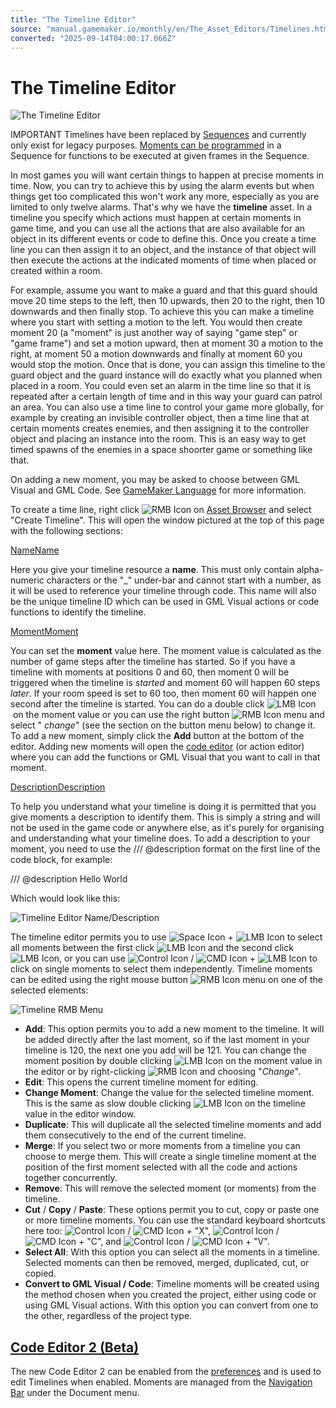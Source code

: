 ```yaml
---
title: "The Timeline Editor"
source: "manual.gamemaker.io/monthly/en/The_Asset_Editors/Timelines.htm"
converted: "2025-09-14T04:00:17.066Z"
---
```


# The Timeline Editor

![The Timeline Editor](../assets/Images/Asset_Editors/Editor_Timelines.png)

IMPORTANT Timelines have been replaced by [Sequences](Sequences.md) and currently only exist for legacy purposes. [Moments can be programmed](Sequence_Properties/Broadcast_Messages.htm#moments) in a Sequence for functions to be executed at given frames in the Sequence.

In most games you will want certain things to happen at precise moments in time. Now, you can try to achieve this by using the alarm events but when things get too complicated this won't work any more, especially as you are limited to only twelve alarms. That's why we have the **timeline** asset. In a timeline you specify which actions must happen at certain moments in game time, and you can use all the actions that are also available for an object in its different events or code to define this. Once you create a time line you can then assign it to an object, and the instance of that object will then execute the actions at the indicated moments of time when placed or created within a room.

For example, assume you want to make a guard and that this guard should move 20 time steps to the left, then 10 upwards, then 20 to the right, then 10 downwards and then finally stop. To achieve this you can make a timeline where you start with setting a motion to the left. You would then create moment 20 (a "moment" is just another way of saying "game step" or "game frame") and set a motion upward, then at moment 30 a motion to the right, at moment 50 a motion downwards and finally at moment 60 you would stop the motion. Once that is done, you can assign this timeline to the guard object and the guard instance will do exactly what you planned when placed in a room. You could even set an alarm in the time line so that it is repeated after a certain length of time and in this way your guard can patrol an area. You can also use a time line to control your game more globally, for example by creating an invisible controller object, then a time line that at certain moments creates enemies, and then assigning it to the controller object and placing an instance into the room. This is an easy way to get timed spawns of the enemies in a space shoorter game or something like that.

On adding a new moment, you may be asked to choose between GML Visual and GML Code. See [GameMaker Language](../GameMaker_Language.md) for more information.

To create a time line, right click ![RMB Icon](../assets/Images/Icons/Icon_RMB.png) on [Asset Browser](../Introduction/The_Asset_Browser.md) and select "Create Timeline". This will open the window pictured at the top of this page with the following sections:

[NameName](Timelines.htm#)

Here you give your timeline resource a **name**. This must only contain alpha-numeric characters or the "\_" under-bar and cannot start with a number, as it will be used to reference your timeline through code. This name will also be the unique timeline ID which can be used in GML Visual actions or code functions to identify the timeline.



[MomentMoment](Timelines.htm#)

You can set the **moment** value here. The moment value is calculated as the number of game steps after the timeline has started. So if you have a timeline with moments at positions 0 and 60, then moment 0 will be triggered when the timeline is _started_ and moment 60 will happen 60 steps _later_. If your room speed is set to 60 too, then moment 60 will happen one second after the timeline is started. You can do a double click ![LMB Icon](../assets/Images/Icons/Icon_LMB.png) on the moment value or you can use the right button ![RMB Icon](../assets/Images/Icons/Icon_RMB.png) menu and select " _change_" (see the section on the button menu below) to change it. To add a new moment, simply click the **Add** button at the bottom of the editor. Adding new moments will open the [code editor](Scripts.md) (or action editor) where you can add the functions or GML Visual that you want to call in that moment.



[DescriptionDescription](Timelines.htm#)

To help you understand what your timeline is doing it is permitted that you give moments a description to identify them. This is simply a string and will not be used in the game code or anywhere else, as it's purely for organising and understanding what your timeline does. To add a description to your moment, you need to use the /// @description format on the first line of the code block, for example:

/// @description Hello World

Which would look like this:

![Timeline Editor Name/Description](../assets/Images/Asset_Editors/Editor_Timelines_Name.png)

The timeline editor permits you to use ![Space Icon](../assets/Images/Icons/Icon_Shift.png) + ![LMB Icon](../assets/Images/Icons/Icon_LMB.png) to select all moments between the first click ![LMB Icon](../assets/Images/Icons/Icon_LMB.png) and the second click ![LMB Icon](../assets/Images/Icons/Icon_LMB.png), or you can use ![Control Icon](../assets/Images/Icons/Icon_Ctrl.png) / ![CMD Icon](../assets/Images/Icons/Icon_Cmd.png) + ![LMB Icon](../assets/Images/Icons/Icon_LMB.png) to click on single moments to select them independently. Timeline moments can be edited using the right mouse button ![RMB Icon](../assets/Images/Icons/Icon_RMB.png) menu on one of the selected elements:

![Timeline RMB Menu](../assets/Images/Asset_Editors/Editor_Timelines_RMBMenu.png)

-   **Add**: This option permits you to add a new moment to the timeline. It will be added directly after the last moment, so if the last moment in your timeline is 120, the next one you add will be 121. You can change the moment position by double clicking ![LMB Icon](../assets/Images/Icons/Icon_LMB.png) on the moment value in the editor or by right-clicking ![RMB Icon](../assets/Images/Icons/Icon_RMB.png) and choosing "_Change_".
-   **Edit**: This opens the current timeline moment for editing.
-   **Change Moment**: Change the value for the selected timeline moment. This is the same as slow double clicking ![LMB Icon](../assets/Images/Icons/Icon_LMB.png) on the timeline value in the editor window.
-   **Duplicate**: This will duplicate all the selected timeline moments and add them consecutively to the end of the current timeline.
-   **Merge**: If you select two or more moments from a timeline you can choose to merge them. This will create a single timeline moment at the position of the first moment selected with all the code and actions together concurrently.
-   **Remove**: This will remove the selected moment (or moments) from the timeline.
-   **Cut** / **Copy** / **Paste**: These options permit you to cut, copy or paste one or more timeline moments. You can use the standard keyboard shortcuts here too: ![Control Icon](../assets/Images/Icons/Icon_Ctrl.png) / ![CMD Icon](../assets/Images/Icons/Icon_Cmd.png) + "X", ![Control Icon](../assets/Images/Icons/Icon_Ctrl.png) / ![CMD Icon](../assets/Images/Icons/Icon_Cmd.png) + "C", and ![Control Icon](../assets/Images/Icons/Icon_Ctrl.png) / ![CMD Icon](../assets/Images/Icons/Icon_Cmd.png) + "V".
-   **Select All**: With this option you can select all the moments in a timeline. Selected moments can then be removed, merged, duplicated, cut, or copied.
-   **Convert to GML Visual / Code**: Timeline moments will be created using the method chosen when you created the project, either using code or using GML Visual actions. With this option you can convert from one to the other, regardless of the project type.

## [Code Editor 2 (Beta)](The_Text_Editor.md)

The new Code Editor 2 can be enabled from the [preferences](../Setting_Up_And_Version_Information/IDE_Preferences/Text_Editor_2_Preferences.md) and is used to edit Timelines when enabled. Moments are managed from the [Navigation Bar](The_Text_Editor.htm#h3) under the Document menu.